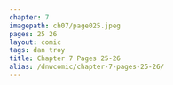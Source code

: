 ```yaml
---
chapter: 7
imagepath: ch07/page025.jpeg
pages: 25 26
layout: comic
tags: dan troy
title: Chapter 7 Pages 25-26
alias: /dnwcomic/chapter-7-pages-25-26/
---
```


